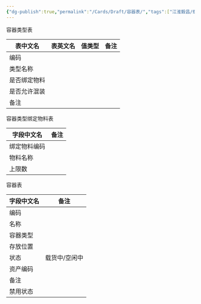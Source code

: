```yaml
---
{"dg-publish":true,"permalink":"/Cards/Draft/容器表/","tags":["江淮毅昌/蝶创I-MES/MES"]}
---
```



容器类型表

| 表中文名   | 表英文名 | 值类型 | 备注  |
| ------ | ---- | --- | --- |
| 编码     |      |     |     |
| 类型名称   |      |     |     |
| 是否绑定物料 |      |     |     |
| 是否允许混装 |      |     |     |
| 备注     |      |     |     |

容器类型绑定物料表

|**字段中文名**|**备注**|
|---|---|
|绑定物料编码||
|物料名称||
|上限数||
容器表

| **字段中文名** | **备注**  |
| --------- | ------- |
| 编码        |         |
| 名称        |         |
| 容器类型      |         |
| 存放位置      |         |
| 状态        | 载货中/空闲中 |
| 资产编码      |         |
| 备注        |         |
| 禁用状态      |         |